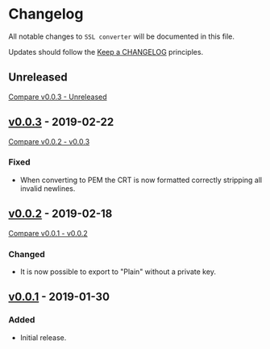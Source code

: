 # Changelog
All notable changes to `SSL converter` will be documented in this file.

Updates should follow the [Keep a CHANGELOG](http://keepachangelog.com/) principles.

## Unreleased
[Compare v0.0.3 - Unreleased](https://github.com/exonet/ssl-converter/compare/v0.0.3...develop)

## [v0.0.3](https://github.com/exonet/ssl-converter/releases/tag/v0.0.3) - 2019-02-22
[Compare v0.0.2 - v0.0.3](https://github.com/exonet/ssl-converter/compare/v0.0.2...v0.0.3)
### Fixed
- When converting to PEM the CRT is now formatted correctly stripping all invalid newlines. 

## [v0.0.2](https://github.com/exonet/ssl-converter/releases/tag/v0.0.2) - 2019-02-18
[Compare v0.0.1 - v0.0.2](https://github.com/exonet/ssl-converter/compare/v0.0.1...v0.0.2)
### Changed
- It is now possible to export to "Plain" without a private key.

## [v0.0.1](https://github.com/exonet/ssl-converter/releases/tag/v0.0.1) - 2019-01-30
### Added
- Initial release.
